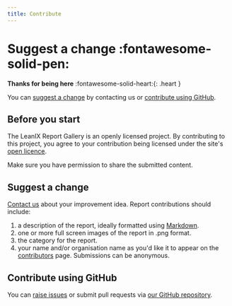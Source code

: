 ```yaml
---
title: Contribute
---
```


# Suggest a change :fontawesome-solid-pen:

**Thanks for being here** :fontawesome-solid-heart:{: .heart } 

You can [suggest a change](#suggest-a-change) by contacting us or [contribute using GitHub](#contribute-using-github).

## Before you start

The LeanIX Report Gallery is an openly licensed project. By contributing to this project, you agree to your contribution being licensed under the site's [open licence](licence.md). 

Make sure you have permission to share the submitted content.

## Suggest a change

[Contact us](about.md) about your improvement idea. Report contributions should include:

1. a description of the report, ideally formatted using [Markdown](https://commonmark.org/help/). 
1. one or more full screen images of the report in .png format.
1. the category for the report.
1. your name and/or organisation name as you'd like it to appear on the [contributors](contributors.md) page. Submissions can be anonymous.

## Contribute using GitHub

You can [raise issues](https://github.com/Stephen-Gates/report-gallery/issues) or submit pull requests via [our GitHub repository][GitHub].

[GitHub]: https://github.com/Stephen-Gates/report-gallery "Stephen-Gates/report-gallery"
